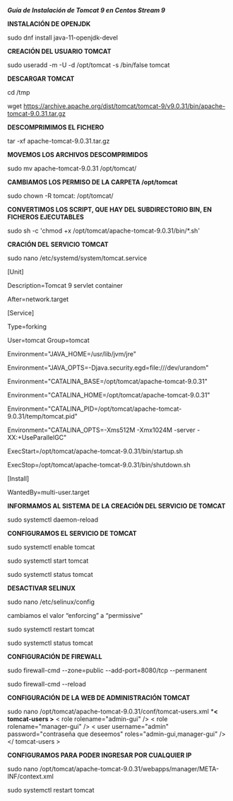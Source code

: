 ***Guía de Instalación de Tomcat 9 en Centos Stream 9***

**INSTALACIÓN DE OPENJDK**

sudo dnf install java-11-openjdk-devel

**CREACIÓN DEL USUARIO TOMCAT**

sudo useradd -m -U -d /opt/tomcat -s /bin/false tomcat

**DESCARGAR TOMCAT**

cd /tmp

wget https://archive.apache.org/dist/tomcat/tomcat-9/v9.0.31/bin/apache-tomcat-9.0.31.tar.gz

**DESCOMPRIMIMOS EL FICHERO**

tar -xf apache-tomcat-9.0.31.tar.gz

**MOVEMOS LOS ARCHIVOS DESCOMPRIMIDOS**

sudo mv apache-tomcat-9.0.31 /opt/tomcat/

**CAMBIAMOS LOS PERMISO DE LA CARPETA /opt/tomcat**

sudo chown -R tomcat: /opt/tomcat/

**CONVERTIMOS LOS SCRIPT, QUE HAY DEL SUBDIRECTORIO BIN, EN FICHEROS EJECUTABLES**

sudo sh -c 'chmod +x /opt/tomcat/apache-tomcat-9.0.31/bin/*.sh'

**CRACIÓN DEL SERVICIO TOMCAT**

sudo nano /etc/systemd/system/tomcat.service

[Unit]

Description=Tomcat 9 servlet container

After=network.target

[Service]

Type=forking

User=tomcat
Group=tomcat

Environment="JAVA_HOME=/usr/lib/jvm/jre"

Environment="JAVA_OPTS=-Djava.security.egd=file:///dev/urandom"

Environment="CATALINA_BASE=/opt/tomcat/apache-tomcat-9.0.31"

Environment="CATALINA_HOME=/opt/tomcat/apache-tomcat-9.0.31"

Environment="CATALINA_PID=/opt/tomcat/apache-tomcat-9.0.31/temp/tomcat.pid"

Environment="CATALINA_OPTS=-Xms512M -Xmx1024M -server -XX:+UseParallelGC"

ExecStart=/opt/tomcat/apache-tomcat-9.0.31/bin/startup.sh

ExecStop=/opt/tomcat/apache-tomcat-9.0.31/bin/shutdown.sh

[Install]

WantedBy=multi-user.target

**INFORMAMOS AL SISTEMA DE LA CREACIÓN DEL SERVICIO DE TOMCAT**

sudo systemctl daemon-reload

**CONFIGURAMOS EL SERVICIO DE TOMCAT**

sudo systemctl enable tomcat

sudo systemctl start tomcat

sudo systemctl status tomcat

**DESACTIVAR SELINUX**

sudo nano /etc/selinux/config

cambiamos el valor “enforcing” a “permissive” 

sudo systemctl restart tomcat

sudo systemctl status tomcat

**CONFIGURACIÓN DE FIREWALL**

sudo firewall-cmd --zone=public --add-port=8080/tcp --permanent 

sudo firewall-cmd --reload

**CONFIGURACIÓN DE LA WEB DE ADMINISTRACIÓN TOMCAT**

sudo nano /opt/tomcat/apache-tomcat-9.0.31/conf/tomcat-users.xml
***< tomcat-users >**
   < role rolename="admin-gui" />
   < role rolename="manager-gui" />
   < user username="admin" password="contraseña que deseemos" roles="admin-gui,manager-gui" />
</ tomcat-users >

**CONFIGURAMOS PARA PODER INGRESAR POR CUALQUIER IP**

sudo nano /opt/tomcat/apache-tomcat-9.0.31/webapps/manager/META-INF/context.xml

<Context antiResourceLocking="false" privileged="true" >
<!--
  <Valve className="org.apache.catalina.valves.RemoteAddrValve"
         allow="127\.\d+\.\d+\.\d+|::1|0:0:0:0:0:0:0:1" />
-->
</Context>

sudo systemctl restart tomcat
